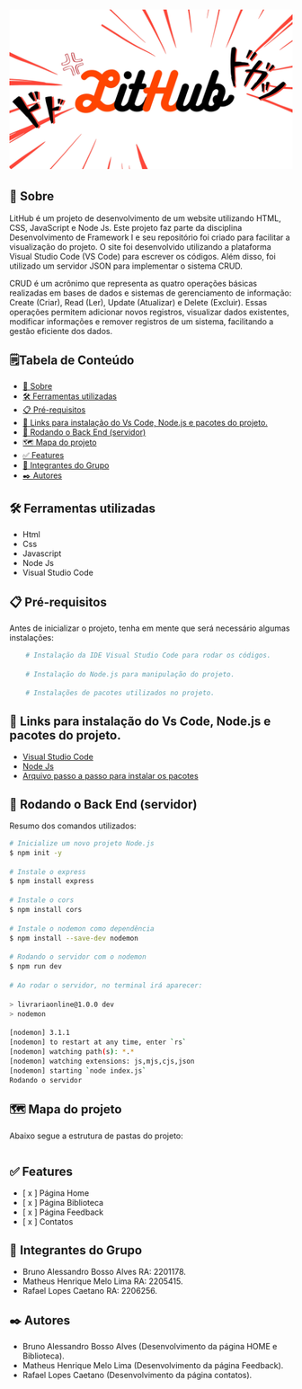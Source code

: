 <h1 align="center">
    <img src="./imagens/logolithub.jpg"/>
</h1>

## 🚨 Sobre

<p id="sobre" align="left">LitHub é um projeto de desenvolvimento de um website utilizando HTML, CSS, JavaScript e Node Js. Este projeto faz parte da disciplina Desenvolvimento de Framework I e seu repositório foi criado para facilitar a visualização do projeto. O site foi desenvolvido utilizando a plataforma Visual Studio Code (VS Code) para escrever os códigos. Além disso, foi utilizado um servidor JSON para implementar o sistema CRUD. 

CRUD é um acrônimo que representa as quatro operações básicas realizadas em bases de dados e sistemas de gerenciamento de informação: Create (Criar), Read (Ler), Update (Atualizar) e Delete (Excluir). Essas operações permitem adicionar novos registros, visualizar dados existentes, modificar informações e remover registros de um sistema, facilitando a gestão eficiente dos dados.<p/>

## 🗒️Tabela de Conteúdo

<ul id="tabelaconteudo" align="left">
  <li><a href="#sobre">🚨 Sobre</a></li>
  <li><a href="#ferramentas">🛠️ Ferramentas utilizadas</a></li>
  <li><a href="#requisitos">📋 Pré-requisitos</a></li>
  <li><a href="#links">🔗 Links para instalação do Vs Code, Node.js e pacotes do projeto.</a></li>
  <li><a href="#backend">🔄 Rodando o Back End (servidor)</a></li>
  <li><a href="#mapa">🗺️ Mapa do projeto</a></li>
  <li><a href="#features">✅ Features</a></li>
  <li><a href="#integrantes">🤝 Integrantes do Grupo</a></li>
  <li><a href="#autores">✒️ Autores</a></li>
</ul>

## 🛠️ Ferramentas utilizadas

<ul id="ferramentas" align="left">
  <li>Html</li>
  <li>Css</li>
  <li>Javascript</li>
  <li>Node Js</li>
  <li>Visual Studio Code</li>
</ul> 

## 📋 Pré-requisitos
<p id="requisitos">Antes de inicializar o projeto, tenha em mente que será necessário algumas instalações:</p>

```bash
    # Instalação da IDE Visual Studio Code para rodar os códigos.

    # Instalação do Node.js para manipulação do projeto.

    # Instalações de pacotes utilizados no projeto.
```
## 🔗 Links para instalação do Vs Code, Node.js e pacotes do projeto.

<ul id="links" align="left">
    <li>
        <a href="https://code.visualstudio.com/download" rel="nofollow">Visual Studio Code</a>
    </li>
    <li>
        <a href="https://nodejs.org/en/download/package-manager/current" rel="nofollow">Node Js</a>
    </li>
    <li>
        <a href="https://drive.google.com/drive/folders/1Y_IgrsnjrkfS35FBt1ee7M-5wbeEvJWs?usp=drive_link" rel="nofollow">Arquivo passo a passo para instalar os pacotes</a>
    </li>
</ul>

## 🔄 Rodando o Back End (servidor)

<p id="backend">Resumo dos comandos utilizados:</p>

```bash
# Inicialize um novo projeto Node.js
$ npm init -y

# Instale o express
$ npm install express

# Instale o cors
$ npm install cors

# Instale o nodemon como dependência
$ npm install --save-dev nodemon

# Rodando o servidor com o nodemon
$ npm run dev

# Ao rodar o servidor, no terminal irá aparecer:

> livrariaonline@1.0.0 dev
> nodemon

[nodemon] 3.1.1
[nodemon] to restart at any time, enter `rs`
[nodemon] watching path(s): *.*
[nodemon] watching extensions: js,mjs,cjs,json
[nodemon] starting `node index.js`
Rodando o servidor
```

## 🗺️ Mapa do projeto

<p id="mapa">Abaixo segue a estrutura de pastas do projeto:</p>

```bash

```

## ✅ Features

<ul id="features" align="left">
  <li>[ x ] Página Home</li>
  <li>[ x ] Página Biblioteca</li>
  <li>[ x ] Página Feedback</li>
  <li>[ x ] Contatos</li>
</ul> 

## 🤝 Integrantes do Grupo

<ul id="integrantes" align="left">
  <li>Bruno Alessandro Bosso Alves RA: 2201178.</li>
  <li>Matheus Henrique Melo Lima RA: 2205415.</li>
  <li>Rafael Lopes Caetano RA: 2206256.</li>
</ul> 

## ✒️ Autores

<ul id="autores" align="left">
  <li>Bruno Alessandro Bosso Alves (Desenvolvimento da página HOME e Biblioteca).</li>
  <li>Matheus Henrique Melo Lima (Desenvolvimento da página Feedback).</li>
  <li>Rafael Lopes Caetano (Desenvolvimento da página contatos).</li>
</ul> 


